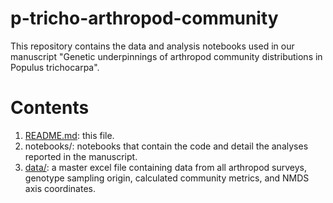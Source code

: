 # p-tricho-arthropod-community
This repository contains the data and analysis notebooks used in our manuscript "Genetic underpinnings of arthropod community distributions in Populus trichocarpa".

# Contents
1. [README.md]([url](https://github.com/ssimon4/p-tricho-arthropod-community/blob/main/README.md)): this file.
2. notebooks/: notebooks that contain the code and detail the analyses reported in the manuscript.
3. [data/]([url](https://github.com/ssimon4/p-tricho-arthropod-community/tree/main/data)): a master excel file containing data from all arthropod surveys, genotype sampling origin, calculated community metrics, and NMDS axis coordinates. 
